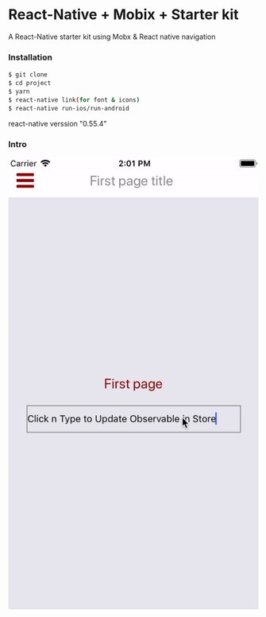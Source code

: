 # React-Native + Mobix + Starter kit

A React-Native starter kit using Mobx & React native navigation

### Installation


```sh
$ git clone
$ cd project
$ yarn
$ react-native link(for font & icons)
$ react-native run-ios/run-android
```
react-native verssion "0.55.4"

### Intro
![](./s.gif)